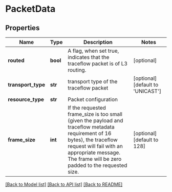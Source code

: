 # PacketData

## Properties
Name | Type | Description | Notes
------------ | ------------- | ------------- | -------------
**routed** | **bool** | A flag, when set true, indicates that the traceflow packet is of L3 routing. | [optional] 
**transport_type** | **str** | transport type of the traceflow packet | [optional] [default to 'UNICAST']
**resource_type** | **str** | Packet configuration | 
**frame_size** | **int** | If the requested frame_size is too small (given the payload and traceflow metadata requirement of 16 bytes), the traceflow request will fail with an appropriate message.  The frame will be zero padded to the requested size. | [optional] [default to 128]

[[Back to Model list]](../README.md#documentation-for-models) [[Back to API list]](../README.md#documentation-for-api-endpoints) [[Back to README]](../README.md)

